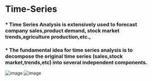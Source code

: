 # Time-Series

### * Time Series Analysis is extensively used to forecast company sales,product demand, stock market trends,agriculture production,etc.,
### * The fundamental idea for time series analysis is to decompose the original time series (sales,stock market,trends,etc) into several independent components.

![image](https://user-images.githubusercontent.com/69152112/224732849-c72cfaa2-998b-432b-a1fa-9a612ebe977c.png)
![image](https://user-images.githubusercontent.com/69152112/224733034-86e9a146-5846-44ea-a548-6fce1f107691.png)

